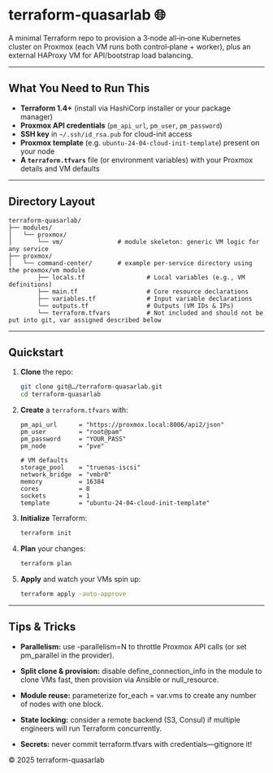 # terraform-quasarlab 🌐

A minimal Terraform repo to provision a 3‑node all‑in‑one Kubernetes cluster on Proxmox (each VM runs both control‑plane + worker), plus an external HAProxy VM for API/bootstrap load balancing.

---

## What You Need to Run This

- **Terraform 1.4+** (install via HashiCorp installer or your package manager)  
- **Proxmox API credentials** (`pm_api_url`, `pm_user`, `pm_password`)  
- **SSH key** in `~/.ssh/id_rsa.pub` for cloud-init access  
- **Proxmox template** (e.g. `ubuntu-24-04-cloud-init-template`) present on your node  
- **A `terraform.tfvars`** file (or environment variables) with your Proxmox details and VM defaults

---

## Directory Layout

```plaintext
terraform-quasarlab/
├── modules/
│   └── proxmox/
│       └── vm/               # module skeleton: generic VM logic for any service
├── proxmox/
│   └── command-center/       # example per-service directory using the proxmox/vm module
        ├── locals.tf                 # Local variables (e.g., VM definitions)
        ├── main.tf                   # Core resource declarations
        ├── variables.tf              # Input variable declarations
        └── outputs.tf                # Outputs (VM IDs & IPs)
        └── terraform.tfvars          # Not included and should not be put into git, var assigned described below     
```

---

## Quickstart
1. **Clone** the repo:
   ```bash
   git clone git@…/terraform-quasarlab.git
   cd terraform-quasarlab
   ```
2. **Create** a `terraform.tfvars` with:
   ```hcl
   pm_api_url      = "https://proxmox.local:8006/api2/json"
   pm_user         = "root@pam"
   pm_password     = "YOUR_PASS"
   pm_node         = "pve"

   # VM defaults
   storage_pool    = "truenas-iscsi"
   network_bridge  = "vmbr0"
   memory          = 16384
   cores           = 8
   sockets         = 1
   template        = "ubuntu-24-04-cloud-init-template"
   ```
3. **Initialize** Terraform:
   ```bash
   terraform init
   ```
4. **Plan** your changes:
   ```bash
   terraform plan
   ```
5. **Apply** and watch your VMs spin up:
   ```bash
   terraform apply -auto-approve

---

## Tips & Tricks
- **Parallelism:** use -parallelism=N to throttle Proxmox API calls (or set pm_parallel in the provider).

- **Split clone & provision:** disable define_connection_info in the module to clone VMs fast, then provision via Ansible or null_resource.

- **Module reuse:** parameterize for_each = var.vms to create any number of nodes with one block.

- **State locking:** consider a remote backend (S3, Consul) if multiple engineers will run Terraform concurrently.

- **Secrets:** never commit terraform.tfvars with credentials—gitignore it!

© 2025 terraform-quasarlab